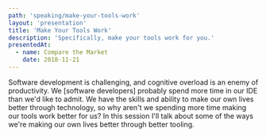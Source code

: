 ```yaml
---
path: 'speaking/make-your-tools-work'
layout: 'presentation'
title: 'Make Your Tools Work'
description: 'Specifically, make your tools work for you.'
presentedAt:
  - name: Compare the Market
    date: 2018-11-21
---
```


Software development is challenging, and cognitive overload is an enemy of productivity. We [software developers] probably spend more time in our IDE than we'd like to admit. We have the skills and ability to make our own lives better through technology, so why aren't we spending more time making our tools work better for us? In this session I'll talk about some of the ways we're making our own lives better through better tooling.
